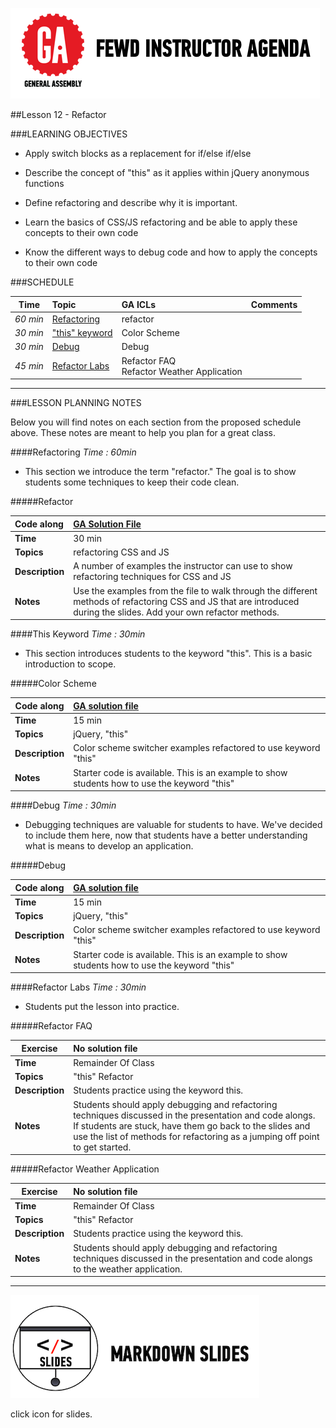 ![GeneralAssemb.ly](../../img/icons/instr_agenda.png)


##Lesson 12 - Refactor


###LEARNING OBJECTIVES

*	Apply switch blocks as a replacement for if/else if/else 

*	Describe the concept of "this" as it applies within jQuery anonymous functions

*	Define refactoring and describe why it is important.

*	Learn the basics of CSS/JS refactoring and be able to apply these concepts to their own code

*	Know the different ways to debug code and how to apply the concepts to their own code



###SCHEDULE


| Time        | Topic| GA ICLs| Comments |
| ------------- |:-------------|:-------------------|:----------------|
| _60 min_ | [Refactoring](https://github.com/generalassembly-studio/FEWD_2.0.0/tree/FEWD_2.0.1/Week_06_Review_Rafactor/12_refactor#refactoring) | refactor |  
| _30 min_ | ["this" keyword](https://github.com/generalassembly-studio/FEWD_2.0.0/tree/FEWD_2.0.1/Week_06_Review_Rafactor/12_refactor#this-keyword)| Color Scheme|  |
| _30 min_ | [Debug](https://github.com/generalassembly-studio/FEWD_2.0.0/tree/FEWD_2.0.1/Week_06_Review_Rafactor/12_refactor#debug) | Debug |  |
| _45 min_ | [Refactor Labs](https://github.com/generalassembly-studio/FEWD_2.0.0/tree/FEWD_2.0.1/Week_06_Review_Rafactor/12_refactor#refactor-labs)| Refactor FAQ <br> Refactor Weather Application |  

---

###LESSON PLANNING NOTES

Below you will find notes on each section from the proposed schedule above. These notes are  meant to help you plan for a great class.

####Refactoring
_Time : 60min_

*	This section we introduce the term "refactor." The goal is to show students some techniques to keep their code clean. 

#####Refactor

| Code along | [GA Solution File](solution/refactor)|
| :------------- |:-------------|
| __Time__ | 30 min| 
| __Topics__ | refactoring CSS and JS| 
| __Description__| A number of examples the instructor can use to show refactoring techniques for CSS and JS|   
| __Notes__| Use the examples from the file to walk through the different methods of refactoring CSS and JS that are introduced during the slides. Add your own refactor methods.| 


####This Keyword
_Time : 30min_

*	This section introduces students to the keyword "this". This is a basic introduction to scope. 

#####Color Scheme

| Code along | [GA solution file](solution/color_scheme_this) |
| ------------- |:-------------|
| __Time__ | 15 min |
| __Topics__ | jQuery, "this" | 
| __Description__| Color scheme switcher examples refactored to use keyword "this" |   
| __Notes__| Starter code is available. This is an  example to show students how to use the keyword "this" | 


####Debug
_Time : 30min_

*	Debugging techniques are valuable for students to have. We've decided to include them here, now that students have a better understanding what is means to develop an application.

#####Debug

| Code along | [GA solution file](solution/debug) |
| ------------- |:-------------|
| __Time__ | 15 min |
| __Topics__ | jQuery, "this" | 
| __Description__| Color scheme switcher examples refactored to use keyword "this" |   
| __Notes__| Starter code is available. This is an  example to show students how to use the keyword "this" | 


####Refactor Labs
_Time : 30min_

*	Students put the lesson into practice.

#####Refactor FAQ 

| Exercise| No solution file |
| ------------- |:-------------|
| __Time__ | Remainder Of Class | 
| __Topics__ | "this" Refactor | 
| __Description__| Students practice using the keyword this. |    
| __Notes__| Students should apply debugging and refactoring techniques discussed in the presentation and code alongs. If students are stuck, have them go back to the slides and use the list of methods for refactoring as a jumping off point to get started. | 



#####Refactor Weather Application 

| Exercise| No solution file |
| ------------- |:-------------|
| __Time__ | Remainder Of Class | 
| __Topics__ | "this" Refactor | 
| __Description__| Students practice using the keyword this. |    
| __Notes__| Students should apply debugging and refactoring techniques discussed in the presentation and code alongs to the weather application. | 

---

[![slides](../../img/icons/slides.png)](slides.md)

click icon for slides.
